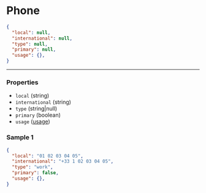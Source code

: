 # Phone

```json
{
  "local": null,
  "international": null,
  "type": null,
  "primary": null,
  "usage": {},
}
```
---

### Properties

- `local` (string)
- `international` (string)
- `type` (string|null)
- `primary` (boolean)
- `usage` ([usage](../usage))

### Sample 1
```json
{
  "local": "01 02 03 04 05",
  "international": "+33 1 02 03 04 05",
  "type": "work",
  "primary": false,
  "usage": {},
}
```
